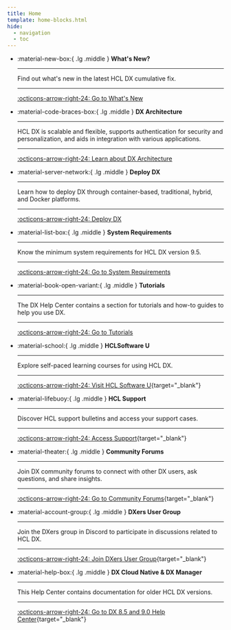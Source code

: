 ```yaml
---
title: Home
template: home-blocks.html
hide:
  - navigation
  - toc
---
```


<div class="grid cards" markdown>

-   :material-new-box:{ .lg .middle } __What's New?__

    ---

    Find out what's new in the latest HCL DX cumulative fix.

    ---

    [:octicons-arrow-right-24: Go to What's New](./whatsnew/cf20/newcf224.md)
    
-   :material-code-braces-box:{ .lg .middle } __DX Architecture__

    ---

    HCL DX is scalable and flexible, supports authentication for security and personalization, and aids in integration with various applications.

    ---

    [:octicons-arrow-right-24: Learn about DX Architecture](./get_started/architecture_overview/index.md)

-   :material-server-network:{ .lg .middle } __Deploy DX__

    ---

    Learn how to deploy DX through container-based, traditional, hybrid, and Docker platforms. 

    ---

    [:octicons-arrow-right-24: Deploy DX](./deployment/index.md)

-   :material-list-box:{ .lg .middle } __System Requirements__

    ---

    Know the minimum system requirements for HCL DX version 9.5.

    ---

    [:octicons-arrow-right-24: Go to System Requirements](./get_started/system_requirements/index.md)

-   :material-book-open-variant:{ .lg .middle } __Tutorials__

    ---

    The DX Help Center contains a section for tutorials and how-to guides to help you use DX.

    ---

    [:octicons-arrow-right-24: Go to Tutorials](./guide_me/tutorials/index.md)

-   :material-school:{ .lg .middle } __HCLSoftware U__

    ---

    <!--![HCL Software U Logo](./assets/homepage-images/HCLSoftware-U-logo-blk.png)-->

    Explore self-paced learning courses for using HCL DX.

    ---

    [:octicons-arrow-right-24: Visit HCL Software U](https://hclsoftwareu.hcltechsw.com/hcl-dx){target="_blank"}

-   :material-lifebuoy:{ .lg .middle } __HCL Support__

    ---

    Discover HCL support bulletins and access your support cases.

    ---

    [:octicons-arrow-right-24: Access Support](https://support.hcltechsw.com/csm?id=csm_index){target="_blank"}

-   :material-theater:{ .lg .middle } __Community Forums__

    ---

    Join DX community forums to connect with other DX users, ask questions, and share insights.

    ---

    [:octicons-arrow-right-24: Go to Community Forums](https://support.hcltechsw.com/community){target="_blank"}

-   :material-account-group:{ .lg .middle } __DXers User Group__

    ---

    Join the DXers group in Discord to participate in discussions related to HCL DX.

    ---

    [:octicons-arrow-right-24: Join DXers User Group](https://ptb.discord.com/channels/787019554173485067/802205783962026034){target="_blank"}

-   :material-help-box:{ .lg .middle } __DX Cloud Native & DX Manager__

    ---

    This Help Center contains documentation for older HCL DX versions.

    ---

    [:octicons-arrow-right-24: Go to DX 8.5 and 9.0 Help Center](https://opensource.hcltechsw.com/digital-experience/latest/){target="_blank"}

</div>
